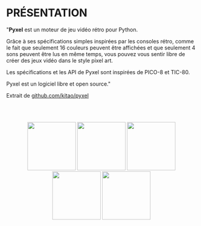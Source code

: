 # PRÉSENTATION

"**Pyxel** est un moteur de jeu vidéo rétro pour Python.

Grâce à ses spécifications simples inspirées par les consoles rétro, comme le fait que seulement 16 couleurs peuvent être affichées et que seulement 4 sons peuvent être lus en même temps, vous pouvez vous sentir libre de créer des jeux vidéo dans le style pixel art.

Les spécifications et les API de Pyxel sont inspirées de PICO-8 et TIC-80.

Pyxel est un logiciel libre et open source." 

Extrait de [github.com/kitao/pyxel](https://github.com/kitao/pyxel/blob/main/doc/README.fr.md)

<br /><br />
<center>
<img src="https://raw.githubusercontent.com/nuitducode/DOCUMENTATION/main/pyxel-tutoriel-01.gif" width=128 />
<img src="https://raw.githubusercontent.com/nuitducode/DOCUMENTATION/main/pyxel-tutoriel-02.gif" width=128 />
<img src="https://raw.githubusercontent.com/nuitducode/DOCUMENTATION/main/pyxel-tutoriel-03.gif" width=128 />
<img src="https://raw.githubusercontent.com/nuitducode/DOCUMENTATION/main/pyxel-tutoriel-04.gif" width=128 />
<img src="https://raw.githubusercontent.com/nuitducode/DOCUMENTATION/main/pyxel-tutoriel-05.gif" width=128 />
</center>